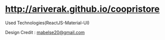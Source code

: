 # http://ariverak.github.io/coopristore

Used Technologies(ReactJS-Material-UI)

Design Credit : mabelse20@gmail.com
